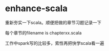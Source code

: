 # enhance-scala
重新夯实一下scala。顺便把做的章节习题记录一下

每个章节的filename is chapterxx.scala

工作中spark写的比较多，索性再把快学scala看一遍
